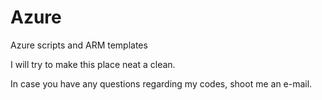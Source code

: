 # Azure
Azure scripts and ARM templates

I will try to make this place neat a clean.

In case you have any questions regarding my codes, shoot me an e-mail.